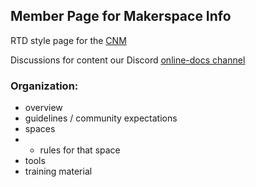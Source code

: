 ## Member Page for Makerspace Info

RTD style page for the [CNM](https://creationnationmakerspace.github.io)

Discussions for content our Discord [online-docs channel](https://discord.com/channels/542188140220383261/1221089155396800565)

### Organization:
- overview
- guidelines / community expectations
- spaces
- - rules for that space
- tools
- training material